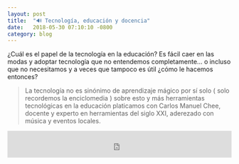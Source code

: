 ```yaml
---
layout: post
title:  "🔊 Tecnología, educación y docencia"
date:   2018-05-30 07:10:10 -0800
category: blog
---
```

¿Cuál es el papel de la tecnología en la educación? Es fácil caer en las modas y adoptar tecnología que no entendemos completamente… o incluso que no necesitamos y a veces que tampoco es útil ¿cómo le hacemos entonces?

> La tecnología no es sinónimo de aprendizaje mágico por sí solo ( solo recordemos la enciclomedia ) sobre esto y más herramientas tecnológicas en la educación platicamos con Carlos Manuel Chee, docente y experto en herramientas del siglo XXI, aderezado con música y eventos locales.

<iframe width="100%" height="60" src="https://www.mixcloud.com/widget/iframe/?hide_cover=1&amp;mini=1&amp;feed=%2FUABCRadio%2Ftecnolog%C3%ADa-y-docencia-con-carlos-manuel-chee%2F" frameborder="0"></iframe>